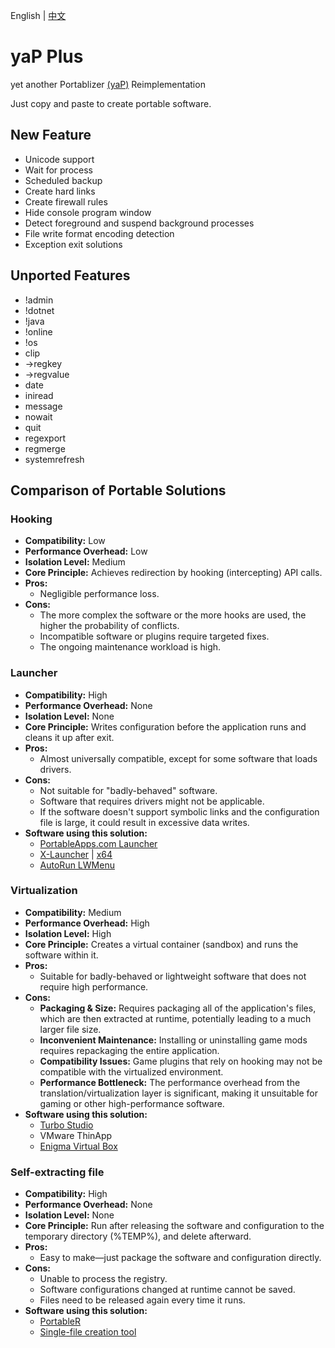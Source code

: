 English | [中文](./README_zh-CN.md)

# yaP Plus
yet another Portablizer [(yaP)](https://yap.rolandtoth.hu) Reimplementation

Just copy and paste to create portable software.

## New Feature
* Unicode support
* Wait for process
* Scheduled backup
* Create hard links
* Create firewall rules
* Hide console program window
* Detect foreground and suspend background processes
* File write format encoding detection
* Exception exit solutions

## Unported Features
* !admin
* !dotnet
* !java
* !online
* !os
* clip
* ->regkey
* ->regvalue
* date
* iniread
* message
* nowait
* quit
* regexport
* regmerge
* systemrefresh

## Comparison of Portable Solutions

### Hooking

*   **Compatibility:** Low
*   **Performance Overhead:** Low
*   **Isolation Level:** Medium
*   **Core Principle:** Achieves redirection by hooking (intercepting) API calls.
*   **Pros:**
    *   Negligible performance loss.
*   **Cons:**
    *   The more complex the software or the more hooks are used, the higher the probability of conflicts.
    *   Incompatible software or plugins require targeted fixes.
    *   The ongoing maintenance workload is high.

### Launcher

*   **Compatibility:** High
*   **Performance Overhead:** None
*   **Isolation Level:** None
*   **Core Principle:** Writes configuration before the application runs and cleans it up after exit.
*   **Pros:**
    *   Almost universally compatible, except for some software that loads drivers.
*   **Cons:**
    *   Not suitable for "badly-behaved" software.
    *   Software that requires drivers might not be applicable.
    *   If the software doesn't support symbolic links and the configuration file is large, it could result in excessive data writes.
*   **Software using this solution:**
    *   [PortableApps.com Launcher](https://portableapps.com/apps/development/portableapps.com_launcher)
    *   [X-Launcher](https://www.winpenpack.com/en/download.php?view.15) | [x64](https://www.portablefreeware.com/index.php?id=3134)
    *   [AutoRun LWMenu](https://github.com/lwcorp/lwmenu)

### Virtualization

*   **Compatibility:** Medium
*   **Performance Overhead:** High
*   **Isolation Level:** High
*   **Core Principle:** Creates a virtual container (sandbox) and runs the software within it.
*   **Pros:**
    *   Suitable for badly-behaved or lightweight software that does not require high performance.
*   **Cons:**
    *   **Packaging & Size:** Requires packaging all of the application's files, which are then extracted at runtime, potentially leading to a much larger file size.
    *   **Inconvenient Maintenance:** Installing or uninstalling game mods requires repackaging the entire application.
    *   **Compatibility Issues:** Game plugins that rely on hooking may not be compatible with the virtualized environment.
    *   **Performance Bottleneck:** The performance overhead from the translation/virtualization layer is significant, making it unsuitable for gaming or other high-performance software.
*   **Software using this solution:**
    *   [Turbo Studio](https://turbo.net/studio)
    *   VMware ThinApp
    *   [Enigma Virtual Box](https://enigmaprotector.com/en/aboutvb.html)

### Self-extracting file

*   **Compatibility:** High
*   **Performance Overhead:** None
*   **Isolation Level:** None
*   **Core Principle:** Run after releasing the software and configuration to the temporary directory (%TEMP%), and delete afterward.
*   **Pros:**
    *   Easy to make—just package the software and configuration directly.
*   **Cons:**
    *   Unable to process the registry.
    *   Software configurations changed at runtime cannot be saved.
    *   Files need to be released again every time it runs.
*   **Software using this solution:**
    *   [PortableR](https://github.com/Shuunen/portabler)
    *   [Single-file creation tool](http://wuyou.net/forum.php?mod=viewthread&tid=437991)
